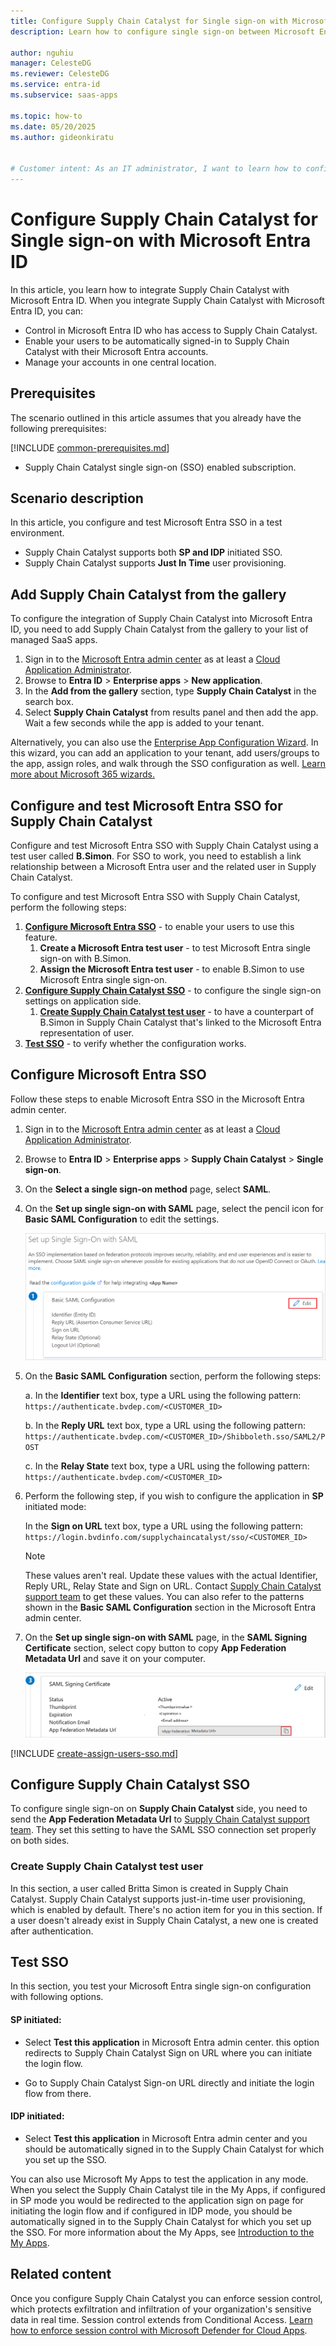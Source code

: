 ```yaml
---
title: Configure Supply Chain Catalyst for Single sign-on with Microsoft Entra ID
description: Learn how to configure single sign-on between Microsoft Entra ID and Supply Chain Catalyst.

author: nguhiu
manager: CelesteDG
ms.reviewer: CelesteDG
ms.service: entra-id
ms.subservice: saas-apps

ms.topic: how-to
ms.date: 05/20/2025
ms.author: gideonkiratu


# Customer intent: As an IT administrator, I want to learn how to configure single sign-on between Microsoft Entra ID and Supply Chain Catalyst so that I can control who has access to Supply Chain Catalyst, enable automatic sign-in with Microsoft Entra accounts, and manage my accounts in one central location.
---
```


# Configure Supply Chain Catalyst for Single sign-on with Microsoft Entra ID

In this article,  you learn how to integrate Supply Chain Catalyst with Microsoft Entra ID. When you integrate Supply Chain Catalyst with Microsoft Entra ID, you can:

* Control in Microsoft Entra ID who has access to Supply Chain Catalyst.
* Enable your users to be automatically signed-in to Supply Chain Catalyst with their Microsoft Entra accounts.
* Manage your accounts in one central location.

## Prerequisites
The scenario outlined in this article assumes that you already have the following prerequisites:

[!INCLUDE [common-prerequisites.md](~/identity/saas-apps/includes/common-prerequisites.md)]
* Supply Chain Catalyst single sign-on (SSO) enabled subscription.

## Scenario description

In this article,  you configure and test Microsoft Entra SSO in a test environment.

* Supply Chain Catalyst supports both **SP and IDP** initiated SSO.
* Supply Chain Catalyst supports **Just In Time** user provisioning.

## Add Supply Chain Catalyst from the gallery

To configure the integration of Supply Chain Catalyst into Microsoft Entra ID, you need to add Supply Chain Catalyst from the gallery to your list of managed SaaS apps.

1. Sign in to the [Microsoft Entra admin center](https://entra.microsoft.com) as at least a [Cloud Application Administrator](~/identity/role-based-access-control/permissions-reference.md#cloud-application-administrator).
1. Browse to **Entra ID** > **Enterprise apps** > **New application**.
1. In the **Add from the gallery** section, type **Supply Chain Catalyst** in the search box.
1. Select **Supply Chain Catalyst** from results panel and then add the app. Wait a few seconds while the app is added to your tenant.

Alternatively, you can also use the [Enterprise App Configuration Wizard](https://portal.office.com/AdminPortal/home?Q=Docs#/azureadappintegration). In this wizard, you can add an application to your tenant, add users/groups to the app, assign roles, and walk through the SSO configuration as well. [Learn more about Microsoft 365 wizards.](/microsoft-365/admin/misc/azure-ad-setup-guides)

## Configure and test Microsoft Entra SSO for Supply Chain Catalyst

Configure and test Microsoft Entra SSO with Supply Chain Catalyst using a test user called **B.Simon**. For SSO to work, you need to establish a link relationship between a Microsoft Entra user and the related user in Supply Chain Catalyst.

To configure and test Microsoft Entra SSO with Supply Chain Catalyst, perform the following steps:

1. **[Configure Microsoft Entra SSO](#configure-microsoft-entra-sso)** - to enable your users to use this feature.
    1. **Create a Microsoft Entra test user** - to test Microsoft Entra single sign-on with B.Simon.
    1. **Assign the Microsoft Entra test user** - to enable B.Simon to use Microsoft Entra single sign-on.
1. **[Configure Supply Chain Catalyst SSO](#configure-supply-chain-catalyst-sso)** - to configure the single sign-on settings on application side.
    1. **[Create Supply Chain Catalyst test user](#create-supply-chain-catalyst-test-user)** - to have a counterpart of B.Simon in Supply Chain Catalyst that's linked to the Microsoft Entra representation of user.
1. **[Test SSO](#test-sso)** - to verify whether the configuration works.

## Configure Microsoft Entra SSO

Follow these steps to enable Microsoft Entra SSO in the Microsoft Entra admin center.

1. Sign in to the [Microsoft Entra admin center](https://entra.microsoft.com) as at least a [Cloud Application Administrator](~/identity/role-based-access-control/permissions-reference.md#cloud-application-administrator).
1. Browse to **Entra ID** > **Enterprise apps** > **Supply Chain Catalyst** > **Single sign-on**.
1. On the **Select a single sign-on method** page, select **SAML**.
1. On the **Set up single sign-on with SAML** page, select the pencil icon for **Basic SAML Configuration** to edit the settings.

   ![Screenshot shows how to edit Basic SAML Configuration.](common/edit-urls.png "Basic Configuration")

1. On the **Basic SAML Configuration** section, perform the following steps:

    a. In the **Identifier** text box, type a URL using the following pattern:
    `https://authenticate.bvdep.com/<CUSTOMER_ID>`

    b. In the **Reply URL** text box, type a URL using the following pattern:
    `https://authenticate.bvdep.com/<CUSTOMER_ID>/Shibboleth.sso/SAML2/POST`

    c. In the **Relay State** text box, type a URL using the following pattern:
    `https://authenticate.bvdep.com/<CUSTOMER_ID>`

1. Perform the following step, if you wish to configure the application in **SP** initiated mode:

    In the **Sign on URL** text box, type a URL using the following pattern:
    `https://login.bvdinfo.com/supplychaincatalyst/sso/<CUSTOMER_ID>`

	> [!NOTE]
	> These values aren't real. Update these values with the actual Identifier, Reply URL, Relay State and Sign on URL. Contact [Supply Chain Catalyst support team](mailto:help@bvdinfo.com) to get these values. You can also refer to the patterns shown in the **Basic SAML Configuration** section in the Microsoft Entra admin center.

1. On the **Set up single sign-on with SAML** page, in the **SAML Signing Certificate** section, select copy button to copy **App Federation Metadata Url** and save it on your computer.

	![Screenshot shows the Certificate download link.](common/copy-metadataurl.png "Certificate")

<a name='create-a-microsoft-entra-id-test-user'></a>

[!INCLUDE [create-assign-users-sso.md](~/identity/saas-apps/includes/create-assign-users-sso.md)]

## Configure Supply Chain Catalyst SSO

To configure single sign-on on **Supply Chain Catalyst** side, you need to send the **App Federation Metadata Url** to [Supply Chain Catalyst support team](mailto:help@bvdinfo.com). They set this setting to have the SAML SSO connection set properly on both sides.

### Create Supply Chain Catalyst test user

In this section, a user called Britta Simon is created in Supply Chain Catalyst. Supply Chain Catalyst supports just-in-time user provisioning, which is enabled by default. There's no action item for you in this section. If a user doesn't already exist in Supply Chain Catalyst, a new one is created after authentication.

## Test SSO 

In this section, you test your Microsoft Entra single sign-on configuration with following options.
 
#### SP initiated:
 
* Select **Test this application** in Microsoft Entra admin center. this option redirects to Supply Chain Catalyst Sign on URL where you can initiate the login flow.  
 
* Go to Supply Chain Catalyst Sign-on URL directly and initiate the login flow from there.
 
#### IDP initiated:
 
* Select **Test this application** in Microsoft Entra admin center and you should be automatically signed in to the Supply Chain Catalyst for which you set up the SSO.
 
You can also use Microsoft My Apps to test the application in any mode. When you select the Supply Chain Catalyst tile in the My Apps, if configured in SP mode you would be redirected to the application sign on page for initiating the login flow and if configured in IDP mode, you should be automatically signed in to the Supply Chain Catalyst for which you set up the SSO. For more information about the My Apps, see [Introduction to the My Apps](https://support.microsoft.com/account-billing/sign-in-and-start-apps-from-the-my-apps-portal-2f3b1bae-0e5a-4a86-a33e-876fbd2a4510).

## Related content

Once you configure Supply Chain Catalyst you can enforce session control, which protects exfiltration and infiltration of your organization's sensitive data in real time. Session control extends from Conditional Access. [Learn how to enforce session control with Microsoft Defender for Cloud Apps](/cloud-app-security/proxy-deployment-any-app).
